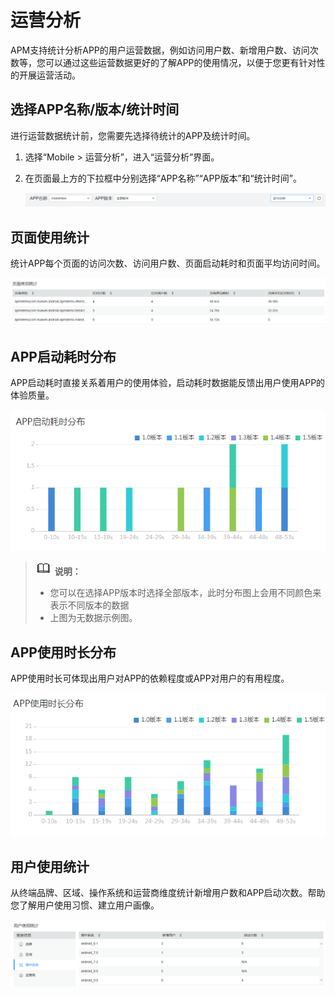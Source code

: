 # 运营分析<a name="apm_02_0060"></a>

APM支持统计分析APP的用户运营数据，例如访问用户数、新增用户数、访问次数等，您可以通过这些运营数据更好的了解APP的使用情况，以便于您更有针对性的开展运营活动。

## 选择APP名称/版本/统计时间<a name="zh-cn_topic_0185237837_section1548517310579"></a>

进行运营数据统计前，您需要先选择待统计的APP及统计时间。

1.  选择“Mobile \> 运营分析”，进入“运营分析”界面。
2.  在页面最上方的下拉框中分别选择“APP名称”“APP版本”和“统计时间”。

    ![](figures/zh-cn_image_0185255778.png)


## 页面使用统计<a name="zh-cn_topic_0185237837_section16121112813015"></a>

统计APP每个页面的访问次数、访问用户数、页面启动耗时和页面平均访问时间。

![](figures/zh-cn_image_0185256450.png)

## APP启动耗时分布<a name="zh-cn_topic_0185237837_section133349413317"></a>

APP启动耗时直接关系着用户的使用体验，启动耗时数据能反馈出用户使用APP的体验质量。

![](figures/zh-cn_image_0187811221.png)

>![](public_sys-resources/icon-note.gif) **说明：**   
>-   您可以在选择APP版本时选择全部版本，此时分布图上会用不同颜色来表示不同版本的数据  
>-   上图为无数据示例图。  

## APP使用时长分布<a name="zh-cn_topic_0185237837_section59417388107"></a>

APP使用时长可体现出用户对APP的依赖程度或APP对用户的有用程度。

![](figures/zh-cn_image_0187811229.png)

## 用户使用统计<a name="zh-cn_topic_0185237837_section361915194131"></a>

从终端品牌、区域、操作系统和运营商维度统计新增用户数和APP启动次数。帮助您了解用户使用习惯、建立用户画像。

![](figures/zh-cn_image_0185260138.png)

